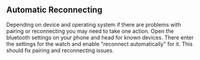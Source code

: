 ## Automatic Reconnecting

Depending on device and operating system if there are problems with pairing or reconnecting you may need to take one action.
Open the bluetooth settings on your phone and head for known devices. There enter the settings for the watch and enable "reconnect automatically" for it.
This should fix pairing and reconnecting issues.
